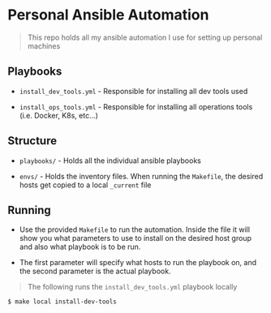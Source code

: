 # Personal Ansible Automation

> This repo holds all my ansible automation I use for setting up personal machines

## Playbooks

* `install_dev_tools.yml` - Responsible for installing all dev tools used

* `install_ops_tools.yml` - Responsible for installing all operations tools (i.e. Docker, K8s, etc...)

## Structure

* `playbooks/` - Holds all the individual ansible playbooks

* `envs/` - Holds the inventory files. When running the `Makefile`, the desired hosts get copied to a local `_current` file

## Running

* Use the provided `Makefile` to run the automation. Inside the file it will show you what parameters to use to install on the desired host group and also what playbook is to be run.

* The first parameter will specify what hosts to run the playbook on, and the second parameter is the actual playbook.

> The following runs the `install_dev_tools.yml` playbook locally

```
$ make local install-dev-tools
```

